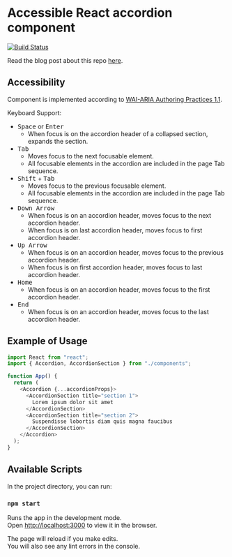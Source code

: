 # Accessible React accordion component
[![Build Status](https://travis-ci.org/stereobooster/react-accessible-accordion.svg?branch=master)](https://travis-ci.org/stereobooster/react-accessible-accordion)

Read the blog post about this repo [here](https://dev.to/stereobooster/accessible-react-accordion-component-4p99).

## Accessibility

Component is implemented according to [WAI-ARIA Authoring Practices 1.1](https://www.w3.org/TR/wai-aria-practices/examples/accordion/accordion.html).

Keyboard Support:

- <kbd>Space</kbd> or <kbd>Enter</kbd>
  - When focus is on the accordion header of a collapsed section, expands the section.
- <kbd>Tab</kbd>
  - Moves focus to the next focusable element.
  - All focusable elements in the accordion are included in the page Tab sequence.
- <kbd>Shift</kbd> + <kbd>Tab</kbd>
  - Moves focus to the previous focusable element.
  - All focusable elements in the accordion are included in the page Tab sequence.
- <kbd>Down Arrow</kbd>
  - When focus is on an accordion header, moves focus to the next accordion header.
  - When focus is on last accordion header, moves focus to first accordion header.
- <kbd>Up Arrow</kbd>
  - When focus is on an accordion header, moves focus to the previous accordion header.
  - When focus is on first accordion header, moves focus to last accordion header.
- <kbd>Home</kbd>
  - When focus is on an accordion header, moves focus to the first accordion header.
- <kbd>End</kbd>
  - When focus is on an accordion header, moves focus to the last accordion header.

## Example of Usage

```js
import React from "react";
import { Accordion, AccordionSection } from "./components";

function App() {
  return (
    <Accordion {...accordionProps}>
      <AccordionSection title="section 1">
        Lorem ipsum dolor sit amet
      </AccordionSection>
      <AccordionSection title="section 2">
        Suspendisse lobortis diam quis magna faucibus
      </AccordionSection>
    </Accordion>
  );
}
```

## Available Scripts

In the project directory, you can run:

### `npm start`

Runs the app in the development mode.<br>
Open [http://localhost:3000](http://localhost:3000) to view it in the browser.

The page will reload if you make edits.<br>
You will also see any lint errors in the console.
